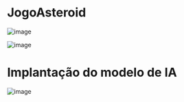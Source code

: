 # JogoAsteroid

![image](https://user-images.githubusercontent.com/49761779/224431797-6c6acb28-0459-4250-ae3d-f8e592a9c230.png)

![image](https://user-images.githubusercontent.com/49761779/224431813-91074a1b-5124-457c-993e-f551df837a77.png)

# Implantação do modelo de IA
![image](https://user-images.githubusercontent.com/49761779/235152911-0973a65e-f780-43fa-bfed-9791c5535676.png)
